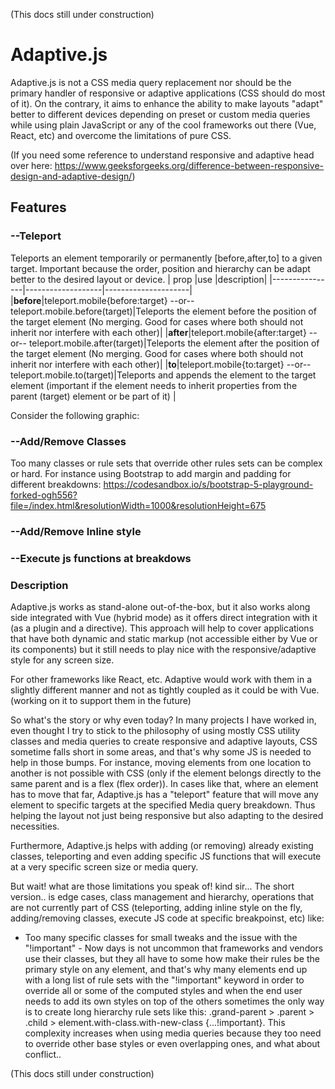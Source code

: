 (This docs still under construction)
# Adaptive.js

Adaptive.js is not a CSS media query replacement nor should be the primary handler of responsive or adaptive applications (CSS should do most of it). On the contrary, it aims to enhance the ability to make layouts "adapt" better to different devices depending on preset or custom media queries while using plain JavaScript or any of the cool frameworks out there (Vue, React, etc) and overcome the limitations of pure CSS.

(If you need some reference to understand responsive and adaptive head over here: https://www.geeksforgeeks.org/difference-between-responsive-design-and-adaptive-design/)

## Features

### --Teleport

Teleports an element temporarily or permanently [before,after,to] to a given target. Important because the order, position and hierarchy can be adapt better to the desired layout or device.
| prop |use |description|
|----------------|-------------------|---------------------|
|**before**|teleport.mobile{before:target} --or-- teleport.mobile.before(target)|Teleports the element before the position of the target element (No merging. Good for cases where both should not inherit nor interfere with each other)|
|**after**|teleport.mobile{after:target} --or-- teleport.mobile.after(target)|Teleports the element after the position of the target element (No merging. Good for cases where both should not inherit nor interfere with each other)|
|**to**|teleport.mobile{to:target} --or-- teleport.mobile.to(target)|Teleports and appends the element to the target element (important if the element needs to inherit properties from the parent (target) element or be part of it) |

Consider the following graphic:

### --Add/Remove Classes

Too many classes or rule sets that override other rules sets can be complex or hard.
For instance using Bootstrap to add margin and padding for different breakdowns:
https://codesandbox.io/s/bootstrap-5-playground-forked-ogh556?file=/index.html&resolutionWidth=1000&resolutionHeight=675

### --Add/Remove Inline style
### --Execute js functions at breakdows

### Description

Adaptive.js works as stand-alone out-of-the-box, but it also works along side integrated with Vue (hybrid mode) as it offers direct integration with it (as a plugin and a directive). This approach will help to cover applications that have both dynamic and static markup (not accessible either by Vue or its components) but it still needs to play nice with the responsive/adaptive style for any screen size.

For other frameworks like React, etc. Adaptive would work with them in a slightly different manner and not as tightly coupled as it could be with Vue. (working on it to support them in the future)

So what's the story or why even today? In many projects I have worked in, even thought I try to stick to the philosophy of using mostly CSS utility classes and media queries to create responsive and adaptive layouts, CSS sometime falls short in some areas, and that's why some JS is needed to help in those bumps. For instance, moving elements from one location to another is not possible with CSS (only if the element belongs directly to the same parent and is a flex (flex order)). In cases like that, where an element has to move that far, Adaptive.js has a "teleport" feature that will move any element to specific targets at the specified Media query breakdown. Thus helping the layout not just being responsive but also adapting to the desired necessities.

Furthermore, Adaptive.js helps with adding (or removing) already existing classes, teleporting and even adding specific JS functions that will execute at a very specific screen size or media query.

But wait! what are those limitations you speak of! kind sir...
The short version.. is edge cases, class management and hierarchy, operations that are not currently part of CSS (teleporting, adding inline style on the fly, adding/removing classes, execute JS code at specific breakpoinst, etc) like:

-   Too many specific classes for small tweaks and the issue with the "!important" - Now days is not uncommon that frameworks and vendors use their classes, but they all have to some how make their rules be the primary style on any element, and that's why many elements end up with a long list of rule sets with the "!important" keyword in order to override all or some of the computed styles and when the end user needs to add its own styles on top of the others sometimes the only way is to create long hierarchy rule sets like this: .grand-parent > .parent > .child > element.with-class.with-new-class {...!important}. This complexity increases when using media queries because they too need to override other base styles or even overlapping ones, and what about conflict..

(This docs still under construction)
